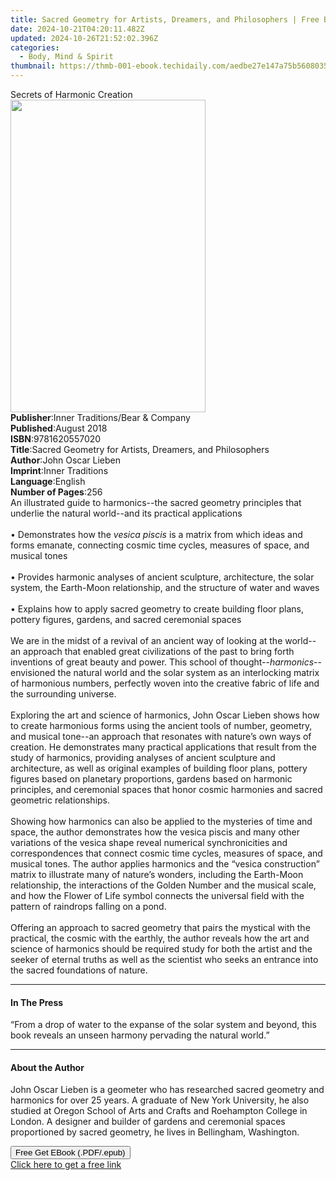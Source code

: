 ```yaml
---
title: Sacred Geometry for Artists, Dreamers, and Philosophers | Free Book
date: 2024-10-21T04:20:11.482Z
updated: 2024-10-26T21:52:02.396Z
categories:
  - Body, Mind & Spirit
thumbnail: https://thmb-001-ebook.techidaily.com/aedbe27e147a75b560803579a593c2d0e6c61dd19093619f46cda7f2b6a60f3e.jpg
---
```

<main id="book-container">
  <div class="flex flex-col">
    <div class="book-brief flex-1 py-6 px-4 sm:p-6 md:py-10 md:px-8">
      <!-- brief-->
      <div class="book-brief-main">Secrets of Harmonic Creation</div>
    </div>
    <div
      class="book-meta-info flex-1 grid gap-4 col-start-1 col-end-3 row-start-1 sm:mb-6 sm:grid-cols-4 lg:gap-6 lg:col-start-2 lg:row-end-6 lg:row-span-6 lg:mb-0"
    >
      <div
        class="book-meta-info-left place-content-center mt-4 p-4 text-sm leading-6 col-start-2 col-span-2 dark:text-slate-400"
      >
        <img
          class="w-full h-500 object-cover rounded-lg sm:h-255 sm:col-span-2 lg:col-span-full"
          src="https://img-001-ebook.techidaily.com/94ee3bae14ca21c7a4f6847abc29de62ddda3a81a370669b29f91cf5a00f5826.jpg"
          alt=""
          width="312"
          height="500"
        />
      </div>
      <div
        class="book-meta-info-right mt-2 col-start-1 row-start-2 col-span-3 self-center"
      >
        <!-- meta data  -->
        <div class="flex flex-col px-4 md:px-8">
          <div class="flex-1">
            <strong>Publisher</strong>:<span class="px-2"
              >Inner Traditions/Bear &amp; Company</span
            >
          </div>
          <div class="flex-1">
            <strong>Published</strong>:<span class="px-2">August 2018</span>
          </div>
          <div class="flex-1">
            <strong>ISBN</strong>:<span class="px-2">9781620557020</span>
          </div>
          <div class="flex-1">
            <strong>Title</strong>:<span class="px-2"
              >Sacred Geometry for Artists, Dreamers, and Philosophers</span
            >
          </div>
          <div class="flex-1">
            <strong>Author</strong>:<span class="px-2">John Oscar Lieben</span>
          </div>
          <div class="flex-1">
            <strong>Imprint</strong>:<span class="px-2">Inner Traditions</span>
          </div>
          <div class="flex-1">
            <strong>Language</strong>:<span class="px-2">English</span>
          </div>
          <div class="flex-1">
            <strong>Number of Pages</strong>:<span class="px-2">256</span>
          </div>
        </div>
      </div>
    </div>
    <div class="book-description flex-1 py-6 px-4 sm:p-6 md:py-10 md:px-8">
      <div class="book-description-main">
        <div accordion-content="" id="description">
          An illustrated guide to harmonics--the sacred geometry principles that
          underlie the natural world--and its practical applications
          <br /><br />• Demonstrates how the <i>vesica piscis</i> is a matrix
          from which ideas and forms emanate, connecting cosmic time cycles,
          measures of space, and musical tones <br /><br />• Provides harmonic
          analyses of ancient sculpture, architecture, the solar system, the
          Earth-Moon relationship, and the structure of water and waves
          <br /><br />• Explains how to apply sacred geometry to create building
          floor plans, pottery figures, gardens, and sacred ceremonial spaces
          <br /><br />We are in the midst of a revival of an ancient way of
          looking at the world--an approach that enabled great civilizations of
          the past to bring forth inventions of great beauty and power. This
          school of thought--<i>harmonics</i>--envisioned the natural world and
          the solar system as an interlocking matrix of harmonious numbers,
          perfectly woven into the creative fabric of life and the surrounding
          universe. <br /><br />Exploring the art and science of harmonics, John
          Oscar Lieben shows how to create harmonious forms using the ancient
          tools of number, geometry, and musical tone--an approach that
          resonates with nature’s own ways of creation. He demonstrates many
          practical applications that result from the study of harmonics,
          providing analyses of ancient sculpture and architecture, as well as
          original examples of building floor plans, pottery figures based on
          planetary proportions, gardens based on harmonic principles, and
          ceremonial spaces that honor cosmic harmonies and sacred geometric
          relationships. <br /><br />Showing how harmonics can also be applied
          to the mysteries of time and space, the author demonstrates how the
          vesica piscis and many other variations of the vesica shape reveal
          numerical synchronicities and correspondences that connect cosmic time
          cycles, measures of space, and musical tones. The author applies
          harmonics and the “vesica construction” matrix to illustrate many of
          nature’s wonders, including the Earth-Moon relationship, the
          interactions of the Golden Number and the musical scale, and how the
          Flower of Life symbol connects the universal field with the pattern of
          raindrops falling on a pond. <br /><br />Offering an approach to
          sacred geometry that pairs the mystical with the practical, the cosmic
          with the earthly, the author reveals how the art and science of
          harmonics should be required study for both the artist and the seeker
          of eternal truths as well as the scientist who seeks an entrance into
          the sacred foundations of nature.
        </div>
        <div class="accordion-fader"></div>
      </div>
    </div>
    <div class="book-excerpts flex-1 py-6 px-4 sm:p-6 md:py-10 md:px-8">
      <!-- excerpts-->
      <div class="book-excerpts-main">
        <hr />
        <h4 class="placeholder placeholder-heading">
          <span>In The Press</span>
        </h4>
        <p>
          “From a drop of water to the expanse of the solar system and beyond,
          this book reveals an unseen harmony pervading the natural world.”
        </p>
      </div>
    </div>
    <div class="book-about-author flex-1 py-6 px-4 sm:p-6 md:py-10 md:px-8">
      <!-- about author-->
      <div class="book-main-author-main">
        <hr />
        <h4 class="placeholder placeholder-heading">
          <span>About the Author</span>
        </h4>
        <p>
          John Oscar Lieben is a geometer who has researched sacred geometry and
          harmonics for over 25 years. A graduate of New York University, he
          also studied at Oregon School of Arts and Crafts and Roehampton
          College in London. A designer and builder of gardens and ceremonial
          spaces proportioned by sacred geometry, he lives in Bellingham,
          Washington.
        </p>
      </div>
    </div>
    <div class="book-free-get flex-1 py-6 px-4 sm:p-6 md:py-10 md:px-8">
      <button
        id="btn-free-get"
        class="bg-blue-500 hover:bg-blue-700 text-white font-bold py-2 px-4 rounded"
      >
        Free Get EBook (.PDF/.epub)
      </button>
      <div id="countdown-display" class="px-2 text-lg mt-2"></div>
      <a
        id="free-link"
        class="hidden bg-blue-500 hover:bg-blue-700 text-white font-bold py-2 px-4 rounded"
        href="https://www.ebooks.com/en-us/book/95917952/sacred-geometry-for-artists-dreamers-and-philosophers/john-oscar-lieben/"
        target="_blank"
        >Click here to get a free link</a
      >
    </div>
    <script>
      let countdownTime = 0;
      let countdownInterval = null;
      document
        .getElementById('btn-free-get')
        .addEventListener('click', startCountdown);
      function startCountdown() {
        countdownTime = new Date().getTime() + 60000 * 3;
        countdownInterval = setInterval(updateCountdown, 1000);
        document.getElementById('btn-free-get').disabled = true;
        document
          .getElementById('btn-free-get')
          .classList.add('bg-gray-500', 'cursor-not-allowed');
      }
      function updateCountdown() {
        let currentTime = new Date().getTime();
        let timeLeft = countdownTime - currentTime;
        let secondsLeft = Math.floor(timeLeft / 1000);
        document.getElementById('countdown-display').innerHTML =
          `Remaining time: ${secondsLeft} seconds.`;
        if (secondsLeft <= 0) {
          clearInterval(countdownInterval);
          document.getElementById('btn-free-get').classList.add('hidden');
          document.getElementById('free-link').classList.remove('hidden');
          document.getElementById('countdown-display').innerHTML = '';
        }
      }
    </script>
  </div>
</main>

<ins class="adsbygoogle"
      style="display:block"
      data-ad-client="ca-pub-7571918770474297"
      data-ad-slot="8358498916"
      data-ad-format="auto"
      data-full-width-responsive="true"></ins>
    